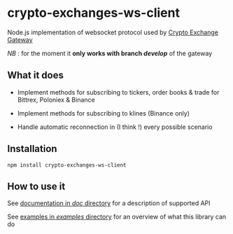 # crypto-exchanges-ws-client

Node.js implementation of websocket protocol used by [Crypto Exchange Gateway](https://github.com/aloysius-pgast/crypto-exchanges-gateway)

_NB_ : for the moment it **only works with branch _develop_** of the gateway

## What it does

* Implement methods for subscribing to tickers, order books & trade for Bittrex, Poloniex & Binance

* Implement methods for subscribing to klines (Binance only)

* Handle automatic reconnection in (I think !) every possible scenario

## Installation

```
npm install crypto-exchanges-ws-client
```

## How to use it

See [documentation in _doc_ directory](https://github.com/aloysius-pgast/crypto-exchanges-ws-client-nodejs/tree/master/doc/) for a description of supported API

See [examples in _examples_ directory](https://github.com/aloysius-pgast/crypto-exchanges-ws-client-nodejs/tree/master/examples/) for an overview of what this library can do

